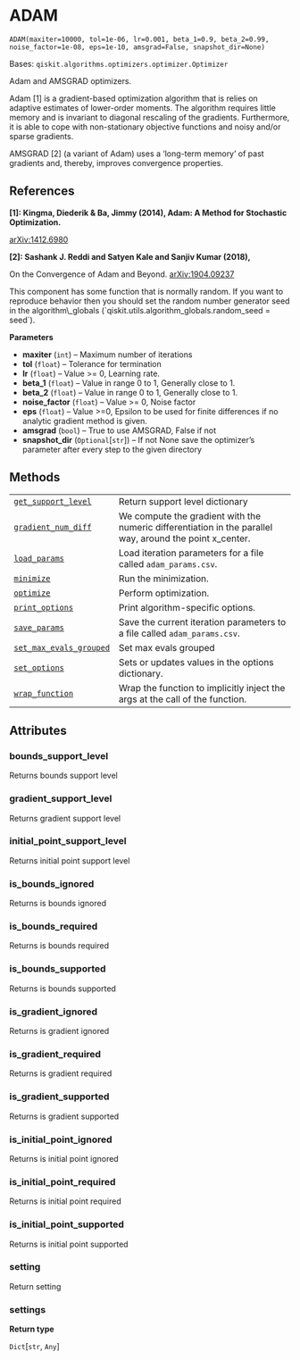 # ADAM

<span id="undefined" />

`ADAM(maxiter=10000, tol=1e-06, lr=0.001, beta_1=0.9, beta_2=0.99, noise_factor=1e-08, eps=1e-10, amsgrad=False, snapshot_dir=None)`

Bases: `qiskit.algorithms.optimizers.optimizer.Optimizer`

Adam and AMSGRAD optimizers.

Adam \[1] is a gradient-based optimization algorithm that is relies on adaptive estimates of lower-order moments. The algorithm requires little memory and is invariant to diagonal rescaling of the gradients. Furthermore, it is able to cope with non-stationary objective functions and noisy and/or sparse gradients.

AMSGRAD \[2] (a variant of Adam) uses a ‘long-term memory’ of past gradients and, thereby, improves convergence properties.

## References

**\[1]: Kingma, Diederik & Ba, Jimmy (2014), Adam: A Method for Stochastic Optimization.**

[arXiv:1412.6980](https://arxiv.org/abs/1412.6980)

**\[2]: Sashank J. Reddi and Satyen Kale and Sanjiv Kumar (2018),**

On the Convergence of Adam and Beyond. [arXiv:1904.09237](https://arxiv.org/abs/1904.09237)

<Admonition title="Note" type="note">
  This component has some function that is normally random. If you want to reproduce behavior then you should set the random number generator seed in the algorithm\_globals (`qiskit.utils.algorithm_globals.random_seed = seed`).
</Admonition>

**Parameters**

*   **maxiter** (`int`) – Maximum number of iterations
*   **tol** (`float`) – Tolerance for termination
*   **lr** (`float`) – Value >= 0, Learning rate.
*   **beta\_1** (`float`) – Value in range 0 to 1, Generally close to 1.
*   **beta\_2** (`float`) – Value in range 0 to 1, Generally close to 1.
*   **noise\_factor** (`float`) – Value >= 0, Noise factor
*   **eps** (`float`) – Value >=0, Epsilon to be used for finite differences if no analytic gradient method is given.
*   **amsgrad** (`bool`) – True to use AMSGRAD, False if not
*   **snapshot\_dir** (`Optional`\[`str`]) – If not None save the optimizer’s parameter after every step to the given directory

## Methods

|                                                                                                                                                                                                      |                                                                                                           |
| ---------------------------------------------------------------------------------------------------------------------------------------------------------------------------------------------------- | --------------------------------------------------------------------------------------------------------- |
| [`get_support_level`](qiskit.algorithms.optimizers.ADAM.get_support_level#qiskit.algorithms.optimizers.ADAM.get_support_level "qiskit.algorithms.optimizers.ADAM.get_support_level")                 | Return support level dictionary                                                                           |
| [`gradient_num_diff`](qiskit.algorithms.optimizers.ADAM.gradient_num_diff#qiskit.algorithms.optimizers.ADAM.gradient_num_diff "qiskit.algorithms.optimizers.ADAM.gradient_num_diff")                 | We compute the gradient with the numeric differentiation in the parallel way, around the point x\_center. |
| [`load_params`](qiskit.algorithms.optimizers.ADAM.load_params#qiskit.algorithms.optimizers.ADAM.load_params "qiskit.algorithms.optimizers.ADAM.load_params")                                         | Load iteration parameters for a file called `adam_params.csv`.                                            |
| [`minimize`](qiskit.algorithms.optimizers.ADAM.minimize#qiskit.algorithms.optimizers.ADAM.minimize "qiskit.algorithms.optimizers.ADAM.minimize")                                                     | Run the minimization.                                                                                     |
| [`optimize`](qiskit.algorithms.optimizers.ADAM.optimize#qiskit.algorithms.optimizers.ADAM.optimize "qiskit.algorithms.optimizers.ADAM.optimize")                                                     | Perform optimization.                                                                                     |
| [`print_options`](qiskit.algorithms.optimizers.ADAM.print_options#qiskit.algorithms.optimizers.ADAM.print_options "qiskit.algorithms.optimizers.ADAM.print_options")                                 | Print algorithm-specific options.                                                                         |
| [`save_params`](qiskit.algorithms.optimizers.ADAM.save_params#qiskit.algorithms.optimizers.ADAM.save_params "qiskit.algorithms.optimizers.ADAM.save_params")                                         | Save the current iteration parameters to a file called `adam_params.csv`.                                 |
| [`set_max_evals_grouped`](qiskit.algorithms.optimizers.ADAM.set_max_evals_grouped#qiskit.algorithms.optimizers.ADAM.set_max_evals_grouped "qiskit.algorithms.optimizers.ADAM.set_max_evals_grouped") | Set max evals grouped                                                                                     |
| [`set_options`](qiskit.algorithms.optimizers.ADAM.set_options#qiskit.algorithms.optimizers.ADAM.set_options "qiskit.algorithms.optimizers.ADAM.set_options")                                         | Sets or updates values in the options dictionary.                                                         |
| [`wrap_function`](qiskit.algorithms.optimizers.ADAM.wrap_function#qiskit.algorithms.optimizers.ADAM.wrap_function "qiskit.algorithms.optimizers.ADAM.wrap_function")                                 | Wrap the function to implicitly inject the args at the call of the function.                              |

## Attributes

<span id="undefined" />

### bounds\_support\_level

Returns bounds support level

<span id="undefined" />

### gradient\_support\_level

Returns gradient support level

<span id="undefined" />

### initial\_point\_support\_level

Returns initial point support level

<span id="undefined" />

### is\_bounds\_ignored

Returns is bounds ignored

<span id="undefined" />

### is\_bounds\_required

Returns is bounds required

<span id="undefined" />

### is\_bounds\_supported

Returns is bounds supported

<span id="undefined" />

### is\_gradient\_ignored

Returns is gradient ignored

<span id="undefined" />

### is\_gradient\_required

Returns is gradient required

<span id="undefined" />

### is\_gradient\_supported

Returns is gradient supported

<span id="undefined" />

### is\_initial\_point\_ignored

Returns is initial point ignored

<span id="undefined" />

### is\_initial\_point\_required

Returns is initial point required

<span id="undefined" />

### is\_initial\_point\_supported

Returns is initial point supported

<span id="undefined" />

### setting

Return setting

<span id="undefined" />

### settings

**Return type**

`Dict`\[`str`, `Any`]
